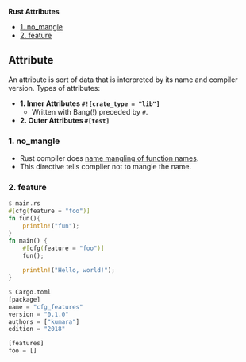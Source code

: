 **Rust Attributes**
- [1. no_mangle](#nm)
- [2. feature](#f)

## Attribute
An attribute is sort of data that is interpreted by its name and compiler version. Types of attributes:
- **1. Inner Attributes `#![crate_type = "lib"]`** 
  - Written with Bang(!) preceded by `#`. 
- **2. Outer Attributes `#[test]`**

<a name=nm></a>
### 1. no_mangle
- Rust compiler does [name mangling of function names](/Languages/Programming_Languages/c++/#nm).
- This directive tells complier not to mangle the name.

<a name=f></a>
### 2. feature
```rs
$ main.rs 
#[cfg(feature = "foo")]
fn fun(){
    println!("fun");
}
fn main() {
    #[cfg(feature = "foo")]
    fun();
    
    println!("Hello, world!");
}

$ Cargo.toml
[package]
name = "cfg_features"
version = "0.1.0"
authors = ["kumara"]
edition = "2018"

[features]
foo = []
```
